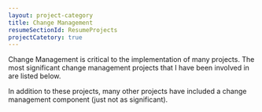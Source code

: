 ```yaml
---
layout: project-category
title: Change Management
resumeSectionId: ResumeProjects
projectCatetory: true
---
```


Change Management is critical to the implementation of many projects. The most
significant change management projects that I have been involved in are listed below.

In addition to these projects, many other projects have included a change management
component (just not as significant).
